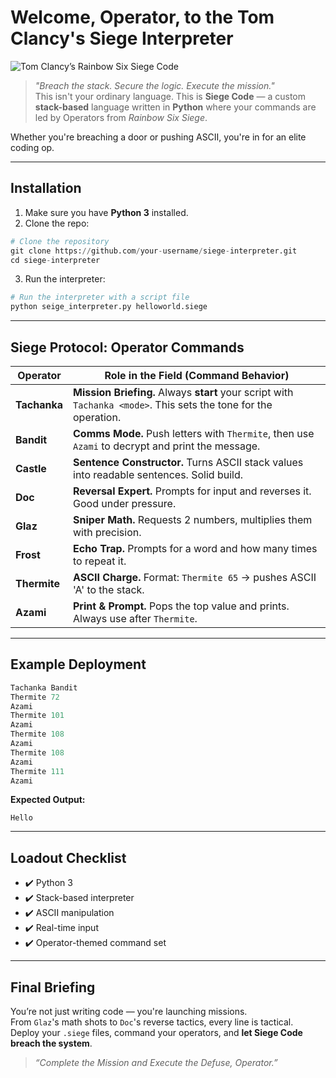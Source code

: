 #  Welcome, Operator, to the **Tom Clancy's Siege Interpreter** 

![Tom Clancy’s Rainbow Six Siege Code](https://github.com/user-attachments/assets/6d791761-b406-42c8-aec7-851a7d941b51)

>  *"Breach the stack. Secure the logic. Execute the mission."*  
> This isn't your ordinary language. This is **Siege Code** — a custom **stack-based** language written in **Python** where your commands are led by Operators from *Rainbow Six Siege*. 

Whether you're breaching a door or pushing ASCII, you're in for an elite coding op. 

---

## Installation

1.  Make sure you have **Python 3** installed.
2.  Clone the repo:
   ```python
   # Clone the repository
   git clone https://github.com/your-username/siege-interpreter.git
   cd siege-interpreter
   ```
3.  Run the interpreter:
   ```python
   # Run the interpreter with a script file
   python seige_interpreter.py helloworld.siege
   ```
---

##  Siege Protocol: **Operator Commands**

|  **Operator** |  **Role in the Field (Command Behavior)** |
|----------------|---------------------------------------------|
|  **Tachanka** |  **Mission Briefing.** Always **start** your script with `Tachanka <mode>`. This sets the tone for the operation. |
|  **Bandit**   |  **Comms Mode.** Push letters with `Thermite`, then use `Azami` to decrypt and print the message. |
|  **Castle**   |  **Sentence Constructor.** Turns ASCII stack values into readable sentences. Solid build. |
|  **Doc**      |  **Reversal Expert.** Prompts for input and reverses it. Good under pressure. |
|  **Glaz**     |  **Sniper Math.** Requests 2 numbers, multiplies them with precision. |
|  **Frost**    |  **Echo Trap.** Prompts for a word and how many times to repeat it. |
|  **Thermite** |  **ASCII Charge.** Format: `Thermite 65` → pushes ASCII 'A' to the stack. |
|  **Azami**    |  **Print & Prompt.** Pops the top value and prints. Always use after `Thermite`. |

---

##  Example Deployment

```python
Tachanka Bandit
Thermite 72
Azami
Thermite 101
Azami
Thermite 108
Azami
Thermite 108
Azami
Thermite 111
Azami
```

 **Expected Output:**  
```
Hello
```

---

##  Loadout Checklist

- ✔️ Python 3
- ✔️ Stack-based interpreter
- ✔️ ASCII manipulation
- ✔️ Real-time input
- ✔️ Operator-themed command set

---

##  Final Briefing

You’re not just writing code — you're launching missions.  
From `Glaz`'s math shots to `Doc`'s reverse tactics, every line is tactical.  
Deploy your `.siege` files, command your operators, and **let Siege Code breach the system**. 

>  *“Complete the Mission and Execute the Defuse, Operator.”*
